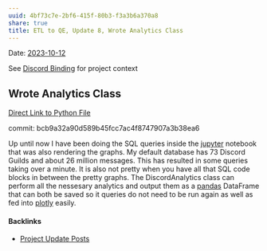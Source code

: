 ```yaml
---
uuid: 4bf73c7e-2bf6-415f-80b3-f3a3b6a370a8
share: true
title: ETL to QE, Update 8, Wrote Analytics Class
---
```

Date: [2023-10-12](/2023-10-12)

See [Discord Binding](/1c376bfd-75ef-4c0d-9e23-3680653de55f) for project context

## Wrote Analytics Class

[Direct Link to Python File](https://github.com/dentropy/discord-export-to-sql/blob/main/DiscordAnalytics.py)

commit: bcb9a32a90d589b45fcc7ac4f8747907a3b38ea6

Up until now I have been doing the SQL queries inside the [jupyter](/14b19809-58b0-44c8-a719-c50badebb08c) notebook that was also rendering the graphs. My default database has 73 Discord Guilds and about 26 million messages. This has resulted in some queries taking over a minute. It is also not pretty when you have all that SQL code blocks in between the pretty graphs. The DiscordAnalytics class can perform all the nessesary analytics and output them as a [pandas](/7326b865-6598-4839-bafa-4af8174b0b27) DataFrame that can both be saved so it queries do not need to be run again as well as fed into [plotly](/a8a6086e-299e-48d9-a76c-defbe47a69a2) easily.



#### Backlinks

* [Project Update Posts](/4c45797f-8d43-4277-a5c1-de8df9aa7876)